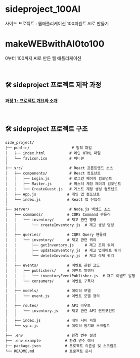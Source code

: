 # sideproject_100AI
사이드 프로젝트 : 웹애플리케이션 100퍼센트 AI로 만들기
# makeWEBwithAI0to100
0부터 100까지 AI로  만든 웹 애플리케이션

<br>

## 🛠 sideproject 프로젝트 제작 과정

#### [과정 1 : 프로젝트 개요와 소개](https://nexon25.tistory.com/entry/%EC%82%AC%EC%9D%B4%EB%93%9C-%ED%94%84%EB%A1%9C%EC%A0%9D%ED%8A%B8-0%EB%B6%80%ED%84%B0-100%EA%B9%8C%EC%A7%80-AI%EB%A1%9C-%EC%9B%B9-%EC%95%A0%ED%94%8C%EB%A6%AC%EC%BC%80%EC%9D%B4%EC%85%98-%EB%A7%8C%EB%93%A4%EC%96%B4%EB%B3%B4%EA%B8%B0-1)


<br>

## 🛠 sideproject 프로젝트 구조
```
side_project/
├── public/                   # 정적 파일
│   ├── index.html           # 메인 HTML 파일
│   └── favicon.ico          # 파비콘
│
├── src/                     # React 프론트엔드 소스
│   ├── components/          # React 컴포넌트
│   │   ├── Login.js         # 로그인 페이지 컴포넌트
│   │   ├── Master.js        # 마스터 계정 페이지 컴포넌트
│   │   └── CreateGuest.js   # 게스트 계정 생성 컴포넌트
│   ├── App.js              # 메인 앱 컴포넌트
│   └── index.js            # React 앱 진입점
│
├── server/                  # Node.js 백엔드 소스
│   ├── commands/           # CQRS Command 핸들러
│   │   └── inventory/      # 재고 관련 명령
│   │       └── createInventory.js  # 재고 생성 명령
│   │
│   ├── queries/            # CQRS Query 핸들러
│   │   └── inventory/      # 재고 관련 쿼리
│   │       ├── getInventory.js     # 재고 조회 쿼리
│   │       ├── updateInventory.js  # 재고 업데이트 쿼리
│   │       └── deleteInventory.js  # 재고 삭제 쿼리
│   │
│   ├── events/             # 이벤트 관련 코드
│   │   ├── publishers/     # 이벤트 발행자
│   │   │   └── inventoryEventPublisher.js  # 재고 이벤트 발행
│   │   └── consumers/      # 이벤트 구독자
│   │
│   ├── models/             # 데이터 모델
│   │   └── event.js        # 이벤트 모델 정의
│   │
│   ├── routes/             # API 라우트
│   │   └── inventory.js    # 재고 관련 API 엔드포인트
│   │
│   ├── index.js            # 메인 서버 파일
│   └── sync.js             # 데이터 동기화 스크립트
│
├── .env                    # 환경 변수 설정
├── .env.example           # 환경 변수 예시
├── package.json           # 프로젝트 의존성 및 스크립트
└── README.md              # 프로젝트 문서
```
